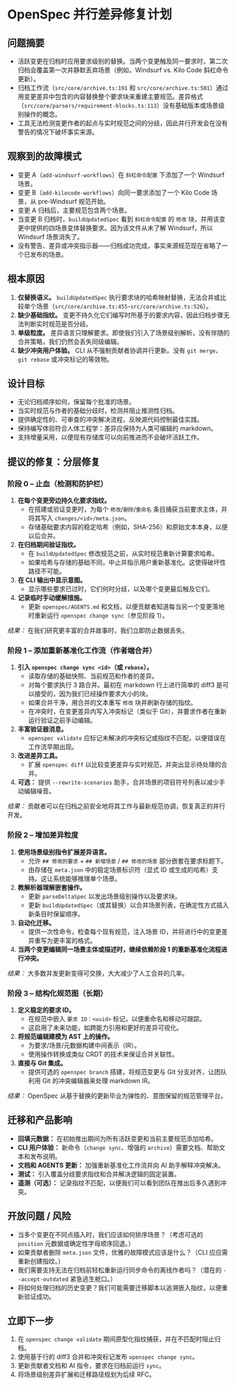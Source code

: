 # OpenSpec 并行差异修复计划

## 问题摘要
- 活跃变更在归档时应用要求级别的替换。当两个变更触及同一要求时，第二次归档会覆盖第一次并静默丢弃场景（例如，Windsurf vs. Kilo Code 斜杠命令更新）。
- 归档工作流（`src/core/archive.ts:191` 和 `src/core/archive.ts:501`）通过用变更差异中包含的内容替换整个要求块来重建主要规范。差异格式（`src/core/parsers/requirement-blocks.ts:113`）没有基础版本或场景级别操作的概念。
- 工具无法检测变更作者的起点与实时规范之间的分歧，因此并行开发会在没有警告的情况下破坏事实来源。

## 观察到的故障模式
- 变更 A（`add-windsurf-workflows`）在 `斜杠命令配置` 下添加了一个 Windsurf 场景。
- 变更 B（`add-kilocode-workflows`）向同一要求添加了一个 Kilo Code 场景，从 pre-Windsurf 规范开始。
- 变更 A 归档后，主要规范包含两个场景。
- 当变更 B 归档时，`buildUpdatedSpec` 看到 `斜杠命令配置` 的 `修改` 块，并用该变更中提供的四场景变体替换要求。因为该文件从未了解 Windsurf，所以 Windsurf 场景消失了。
- 没有警告、差异或冲突指示器——归档成功完成，事实来源规范现在省略了一个已发布的场景。

## 根本原因
1. **仅替换语义。** `buildUpdatedSpec` 执行要求块的哈希映射替换，无法合并或比较单个场景（`src/core/archive.ts:455`-`src/core/archive.ts:526`）。
2. **缺少基础指纹。** 变更不持久化它们编写时所基于的要求内容，因此归档步骤无法判断实时规范是否分歧。
3. **单级粒度。** 差异语言只理解要求。即使我们引入了场景级别解析，没有伴随的合并策略，我们仍然会丢失同级编辑。
4. **缺少冲突用户体验。** CLI 从不强制贡献者协调并行更新。没有 `git merge`、`git rebase` 或冲突标记的等效物。

## 设计目标
- 无论归档顺序如何，保留每个批准的场景。
- 当实时规范与作者的基础分歧时，检测并阻止推测性归档。
- 提供确定性的、可审查的冲突解决流程，反映源代码控制最佳实践。
- 保持编写体验符合人体工程学：差异应保持为人类可编辑的 markdown。
- 支持增量采用，以便现有存储库可以向前推进而不会破坏活跃工作。

## 提议的修复：分层修复

### 阶段 0 – 止血（检测和防护栏）
1. **在每个变更旁边持久化要求指纹。**
   - 在搭建或验证变更时，为每个 `修改`/`删除`/`重命名` 条目捕获当前要求主体，并将其写入 `changes/<id>/meta.json`。
   - 存储基础要求内容的稳定哈希（例如，SHA-256）和原始文本本身，以便以后合并。
2. **在归档期间验证指纹。**
   - 在 `buildUpdatedSpec` 修改规范之前，从实时规范重新计算要求哈希。
   - 如果哈希与存储的基础不同，中止并指示用户重新基准化。这使得破坏性路径不可能。
3. **在 CLI 输出中显示意图。**
   - 显示哪些要求已过时，它们何时分歧，以及哪个变更最后触及它们。
4. **记录临时手动缓解措施。**
   - 更新 `openspec/AGENTS.md` 和文档，以便贡献者知道每当另一个变更落地时重新运行 `openspec change sync`（参见阶段 1）。

_结果：_ 在我们研究更丰富的合并故事时，我们立即防止数据丢失。

### 阶段 1 – 添加重新基准化工作流（作者端合并）
1. **引入 `openspec change sync <id>`（或 `rebase`）。**
   - 读取存储的基础快照、当前规范和作者的差异。
   - 对每个要求执行 3 路合并。最初在 markdown 行上进行简单的 diff3 是可以接受的，因为我们已经操作要求大小的块。
   - 如果合并干净，用合并的文本重写 `修改` 块并刷新存储的指纹。
   - 在冲突时，在变更差异内写入冲突标记（类似于 Git），并要求作者在重新运行验证之前手动编辑。
2. **丰富验证器消息。**
   - `openspec validate` 应标记未解决的冲突标记或指纹不匹配，以便错误在工作流早期出现。
3. **改进差异工具。**
   - 扩展 `openspec diff` 以比较变更差异与实时规范，并突出显示待处理的合并。
4. **可选：** 提供 `--rewrite-scenarios` 助手，合并场景的项目符号列表以减少手动编辑噪音。

_结果：_ 贡献者可以在归档之前安全地将其工作与最新规范协调，恢复真正的并行开发。

### 阶段 2 – 增加差异粒度
1. **使用场景级别指令扩展差异语言。**
   - 允许 `## 修改的要求` + `## 新增场景` / `## 修改的场景` 部分嵌套在要求标题下。
   - 由存储在 `meta.json` 中的稳定场景标识符（显式 ID 或生成的哈希）支持。这让系统能够推理单个场景。
2. **教解析器理解嵌套操作。**
   - 更新 `parseDeltaSpec` 以发出场景级别操作以及要求块。
   - 更新 `buildUpdatedSpec`（或其替换）以合并场景列表，在确定性方式插入新条目时保留顺序。
3. **自动化迁移。**
   - 提供一次性命令，检查每个现有规范，注入场景 ID，并将进行中的变更差异重写为更丰富的格式。
4. **当两个变更编辑同一场景主体或描述时，继续依赖阶段 1 的重新基准化流程进行冲突。**

_结果：_ 大多数并发更新变得可交换，大大减少了人工合并的几率。

### 阶段 3 – 结构化规范图（长期）
1. **定义稳定的要求 ID。**
   - 在规范中嵌入 `要求 ID：<uuid>` 标记，以便重命名和移动可跟踪。
   - 这启用了未来功能，如跨能力引用和更好的差异可视化。
2. **将规范编辑建模为 AST 上的操作。**
   - 为要求/场景/元数据构建中间表示（IR）。
   - 使用操作转换或类似 CRDT 的技术来保证合并关联性。
3. **直接与 Git 集成。**
   - 提供可选的 `openspec branch` 搭建，将规范变更与 Git 分支对齐，让团队利用 Git 的冲突编辑器来处理 markdown IR。

_结果：_ OpenSpec 从基于替换的更新毕业为弹性的、意图保留的规范管理平台。

## 迁移和产品影响
- **回填元数据：** 在初始推出期间为所有活跃变更和当前主要规范添加哈希。
- **CLI 用户体验：** 新命令（`change sync`、增强的 `archive`）需要文档、帮助文本和发布说明。
- **文档和 AGENTS 更新：** 加强重新基准化工作流并向 AI 助手解释冲突解决。
- **测试：** 引入覆盖分歧要求指纹和合并解决逻辑的固定装置。
- **遥测（可选）：** 记录指纹不匹配，以便我们可以看到团队在推出后多久遇到冲突。

## 开放问题 / 风险
- 当多个变更在不同点插入时，我们应该如何排序场景？（考虑可选的 `position` 元数据或确定性字母顺序回退。）
- 如果贡献者删除 `meta.json` 文件，优雅的故障模式应该是什么？（CLI 应应需重新创建指纹。）
- 我们需要支持无法在归档前轻松重新运行同步命令的离线作者吗？（潜在的 `--accept-outdated` 紧急逃生舱口。）
- 将如何处理归档的历史变更？我们可能需要迁移脚本以追溯嵌入指纹，以便重新验证成功。

## 立即下一步
1. 在 `openspec change validate` 期间原型化指纹捕获，并在不匹配时阻止归档。
2. 使用基于行的 diff3 合并和冲突标记发布 `openspec change sync`。
3. 更新贡献者文档和 AI 指令，要求在归档前运行 `sync`。
4. 将场景级别差异扩展和迁移路径规划为后续 RFC。